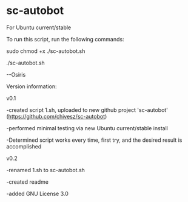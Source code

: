 # sc-autobot
For Ubuntu current/stable

To run this script, run the following commands:

sudo chmod +x ./sc-autobot.sh

./sc-autobot.sh


--Osiris

Version information:

v0.1

-created script 1.sh, uploaded to new github project 'sc-autobot' (https://github.com/chivesz/sc-autobot)

-performed minimal testing via new Ubuntu current/stable install

-Determined script works every time, first try, and the desired result is accomplished

v0.2

-renamed 1.sh to sc-autobot.sh

-created readme

-added GNU License 3.0
